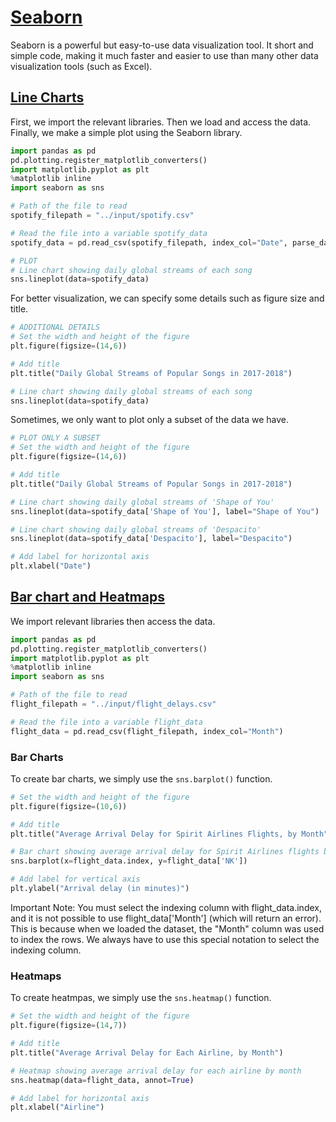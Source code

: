 # [Seaborn](https://seaborn.pydata.org/index.html)
Seaborn is a powerful but easy-to-use data visualization tool. It short and simple code, making it much faster and easier to use than many other data visualization tools (such as Excel).

## [Line Charts](https://www.kaggle.com/code/alexisbcook/line-charts/tutorial)
First, we import the relevant libraries. Then we load and access the data. Finally, we make a simple plot using the Seaborn library.
```python
import pandas as pd
pd.plotting.register_matplotlib_converters()
import matplotlib.pyplot as plt
%matplotlib inline
import seaborn as sns

# Path of the file to read
spotify_filepath = "../input/spotify.csv"

# Read the file into a variable spotify_data
spotify_data = pd.read_csv(spotify_filepath, index_col="Date", parse_dates=True)

# PLOT
# Line chart showing daily global streams of each song 
sns.lineplot(data=spotify_data)
```

For better visualization, we can specify some details such as figure size and title.

```python
# ADDITIONAL DETAILS
# Set the width and height of the figure
plt.figure(figsize=(14,6))

# Add title
plt.title("Daily Global Streams of Popular Songs in 2017-2018")

# Line chart showing daily global streams of each song 
sns.lineplot(data=spotify_data)
```

Sometimes, we only want to plot only a subset of the data we have.
```python
# PLOT ONLY A SUBSET
# Set the width and height of the figure
plt.figure(figsize=(14,6))

# Add title
plt.title("Daily Global Streams of Popular Songs in 2017-2018")

# Line chart showing daily global streams of 'Shape of You'
sns.lineplot(data=spotify_data['Shape of You'], label="Shape of You")

# Line chart showing daily global streams of 'Despacito'
sns.lineplot(data=spotify_data['Despacito'], label="Despacito")

# Add label for horizontal axis
plt.xlabel("Date")
```

## [Bar chart and Heatmaps](https://www.kaggle.com/code/alexisbcook/bar-charts-and-heatmaps/tutorial)
We import relevant libraries then access the data.
```python
import pandas as pd
pd.plotting.register_matplotlib_converters()
import matplotlib.pyplot as plt
%matplotlib inline
import seaborn as sns

# Path of the file to read
flight_filepath = "../input/flight_delays.csv"

# Read the file into a variable flight_data
flight_data = pd.read_csv(flight_filepath, index_col="Month")
```

### Bar Charts
To create bar charts, we simply use the `sns.barplot()` function.
```python
# Set the width and height of the figure
plt.figure(figsize=(10,6))

# Add title
plt.title("Average Arrival Delay for Spirit Airlines Flights, by Month")

# Bar chart showing average arrival delay for Spirit Airlines flights by month
sns.barplot(x=flight_data.index, y=flight_data['NK'])

# Add label for vertical axis
plt.ylabel("Arrival delay (in minutes)")
```
Important Note: You must select the indexing column with flight_data.index, and it is not possible to use flight_data['Month'] (which will return an error). This is because when we loaded the dataset, the "Month" column was used to index the rows. We always have to use this special notation to select the indexing column.

### Heatmaps
To create heatmpas, we simply use the `sns.heatmap()` function.
```python 
# Set the width and height of the figure
plt.figure(figsize=(14,7))

# Add title
plt.title("Average Arrival Delay for Each Airline, by Month")

# Heatmap showing average arrival delay for each airline by month
sns.heatmap(data=flight_data, annot=True)

# Add label for horizontal axis
plt.xlabel("Airline")
```
